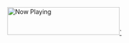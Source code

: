<a href="https://natemoo-re-xi-ten.vercel.app/now-playing?open">
    <img src="https://natemoo-re-xi-ten.vercel.app/now-playing" width="256" height="64" alt="Now Playing">`
</a>
